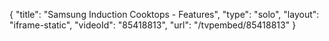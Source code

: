 {
    "title": "Samsung Induction Cooktops - Features",
    "type": "solo",
    "layout": "iframe-static",
    "videoId": "85418813",
    "url": "\/tvpembed\/85418813"
}